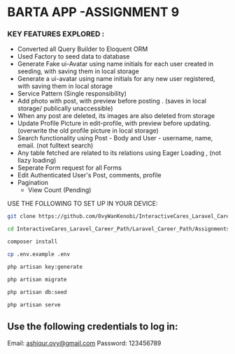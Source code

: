 
# BARTA APP -ASSIGNMENT 9

### KEY FEATURES EXPLORED :
* Converted all Query Builder to Eloquent ORM
* Used Factory to seed data to database
* Generate Fake ui-Avatar using name initials for each user created in seeding, with saving them in local storage
* Generate a ui-avatar using name initials for any new user registered, with saving them in local storage
* Service Pattern (Single responsibility)
* Add photo with post, with preview before posting . (saves in local storage/ publically unaccessible) 
* When any post are deleted, its images are also deleted from storage
* Update Profile Picture in edit-profile, with preview before updating. (overwrite the old profile picture in local storage)
* Search functionality using Post - Body and User - username, name, email. (not fulltext search)
* Any table fetched are related to its relations using Eager Loading , (not llazy loading)
* Seperate Form request for all Forms
* Edit Authenticated User's Post, comments, profile
* Pagination 
  * View Count (Pending)


USE THE FOLLOWING TO SET UP IN YOUR DEVICE:

```bash
git clone https://github.com/OvyWanKenobi/InteractiveCares_Laravel_Career_Path.git
```

```bash
cd InteractiveCares_Laravel_Career_Path/Laravel_Career_Path/Assignments/Assignment_9_Barta_App
```

```bash
composer install
```

```bash
cp .env.example .env
```

```bash
php artisan key:generate
```

```bash
php artisan migrate
```

```bash
php artisan db:seed
```

```bash
php artisan serve
```

## Use the following credentials to log in:
Email: ashiqur.ovy@gmail.com
Password: 123456789
